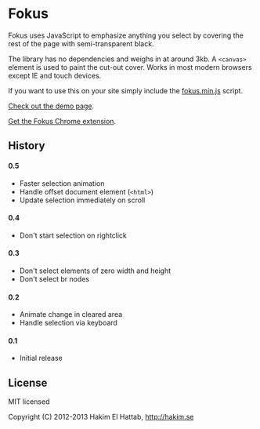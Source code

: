 # Fokus

Fokus uses JavaScript to emphasize anything you select by covering the rest of the page with semi-transparent black.

The library has no dependencies and weighs in at around 3kb. A <code>&lt;canvas&gt;</code> element is used to paint the cut-out cover. Works in most modern browsers except IE and touch devices.

If you want to use this on your site simply include the [fokus.min.js](https://github.com/hakimel/Fokus/blob/master/js/fokus.min.js) script.

[Check out the demo page](http://lab.hakim.se/fokus/).

[Get the Fokus Chrome extension](https://chrome.google.com/webstore/detail/flkkpmjbbpijiedjdgnhkcgopgnflehe).

## History

#### 0.5
- Faster selection animation
- Handle offset document element (```<html>```)
- Update selection immediately on scroll

#### 0.4
- Don't start selection on rightclick

#### 0.3
- Don't select elements of zero width and height
- Don't select br nodes

#### 0.2
- Animate change in cleared area
- Handle selection via keyboard

#### 0.1
- Initial release

## License

MIT licensed

Copyright (C) 2012-2013 Hakim El Hattab, http://hakim.se
